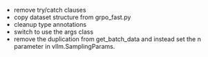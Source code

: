 - remove try/catch clauses
- copy dataset structure from grpo_fast.py
- cleanup type annotations
- switch to use the args class
- remove the duplication from get_batch_data and instead set the n parameter in vllm.SamplingParams.